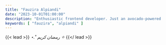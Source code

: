 ```yaml
---
title: "Fauzira Alpiandi"
date: "2023-10-01T01:00:00"
description: "Enthusiastic frontend developer. Just an avocado-powered robot that turns coffee into code, thirsty for knowledge and pursued by curiosity."
keywords: [ "fauzira", "alpiandi" ]
---
```


{{< lead >}}
*⋆.˚ رمضان كريم ✧*
{{</ lead >}}
